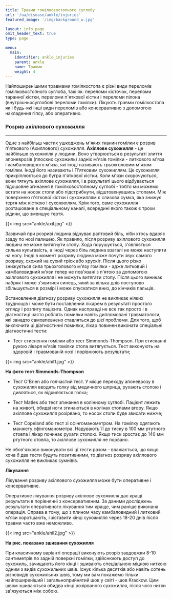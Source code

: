 ```yaml
---
title: Травми гомілковостопного суглобу
url: '/ua/disease/ankle/injuries'
featured_image: '/img/background_w.jpg'

layout: info_page
omit_header_text: true
type: page

menu:
  main:
    identifier: ankle_injuries
    parent: ankle
    name: Травми
    weight: 4
---
```


Найпоширенішими травмами гомілкостопа є різні види переломів гомілковостопного суглоба, такі як: переломи кісточок,
переломи таранної кістки, переломи п'яткової кістки і переломи пілона (внутрішньосуглобові переломи гомілки). Лікують
травми гомілкостопа як і будь-які інші види переломів або консервативно з допомогою накладення гіпсу, або оперативно.

### Розрив ахіллового сухожилля 
****

Одне з найбільш частих ушкоджень м'яких тканин гомілки є розрив п'яткового (Ахиллового) сухожилля. **Ахіллове
сухожилля** - це найбільше сухожилля у людини. Воно утворюється в результаті злиття апоневрозів (плоских сухожиль)
задніх м'язів гомілки - литкового м'яза і камбаловидного м'яза, які іноді називають трьохголовим м'язом гомілки. Іноді
його називають і П'ятковим сухожиллям. Це сухожилля прикріплюється до бугра п'яткової кістки. Коли м'язи скорочуються,
вони тягнуть ахіллове сухожилля, і в результаті цього відбувається підошовне згинання в гомілковостопному суглобі -
тобто ми можемо встати на носок стопи або підстрибнути, відштовхнувшись стопами. Між поверхнею п'яткової кістки і
сухожиллям є слизова сумка, яка знижує тертя між кісткою і сухожиллям. Крім того, саме сухожилля розташоване в
спеціальному каналі, всередині якого також є трохи рідини, що зменшує тертя.

{{< img src="ankle/axil.jpg" >}}

Зазвичай при розриві людина відчуває раптовий біль, ніби хтось вдаряє ззаду по нозі палицею. Як правило, після розриву
ахіллового сухожилля людина не може витягнути стопу. Хода порушується, з'являється сильна кульгавість, а іноді через
біль людина взагалі не може наступити на ногу. Іноді в момент розриву людина може почути звук самого розриву, схожий на
сухий тріск або хрускіт. Після цього різко знижується сила трьохголового м'язу гомілки - адже литковий і камбаловидний
м'язи тепер не пов'язані з п'ятою за допомогою ахіллового сухожилля і не можуть витягати стопу. Після цього виникає
набряк і може з'явитися синець, який за кілька днів поступово збільшується в розмірі і може спускатися вниз, до кінчиків
пальців.

Встановлення діагнозу розриву сухожилля не викликає ніяких труднощів і може бути поставлений лікарем в результаті
простого огляду і розпиту пацієнта. Однак насправді не все так просто і в діагностиці часто роблять помилки навіть
дипломовані травматологи, які занадто самовпевнено ставляться до цієї проблеми. Для того, щоб виключити ці діагностичні
помилки, лікар повинен виконати спеціальні діагностичні тести:

- Тест стиснення гомілки або тест Simmonds-Thompson. При стисканні рукою лікаря м'язів гомілки стопа витягується. Тест
виконують на здоровій і травмованій нозі і порівнюють результати;

{{< img src="ankle/ahil1.jpg" >}}

**На фото тест Simmonds-Thompson**

- Тест O'Brien або голчастий тест. У місце переходу апоневрозу в сухожилля вводять голку від медичного шприца, рухають
стопою і дивляться, як відхиляється голка;

- Тест Matles або тест згинання в колінному суглобі. Пацієнт лежить на животі, обидві ноги згинаються в колінах стопами
вгору. Якщо ахіллове сухожилля розірвано, то носок стопи буде звисати нижче;

- Тест Copeland або тест зі сфінгоманометром. На гомілку одягають манжету сфінгоманометра. Надувають її до тиску в 100
мм ртутного стовпа і лікар починає рухати стопою. Якщо тиск зростає до 140 мм ртутного стовпа, то ахіллове сухожилля не
порвано.

Не обов'язково виконувати всі ці тести разом - вважається, що якщо хоча б два тести будуть позитивними, то діагноз
розриву ахіллового сухожилля не викликає сумнівів.

**Лікування**

Лікування розриву ахіллового сухожилля може бути оперативне і консервативне.

Оперативне лікування розриву ахіллове сухожилля дає кращі результати в порівнянні з консервативним. За даними досліджень
результати оперативного лікування тим краще, чим раніше виконана операція. Справа в тому, що з плином часу камбаловидний
і литковий м'язи коротшають, і зіставити кінці сухожилля через 18-20 днів після травми часто вже неможливо.

{{< img src="ankle/ahil2.jpg" >}}

**На рис. показано зшивання сухожилля**

При класичному варіанті операції виконують розріз завдовжки 8-10 сантиметрів по задній поверхні гомілки, здійснюють
доступ до сухожиль, зачищають його кінці і зшивають спеціальною міцною ниткою одним з видів сухожильних швів. Існує
кілька десятків або навіть сотень різновидів сухожильних швів, тому ми вам покажемо тільки найпоширеніший і
загальноприйнятий шов у світі - шов Krackow. Цим швом зшиваються обидва кінці розірваного сухожилля, після чого нитки
зв'язуються між собою.
